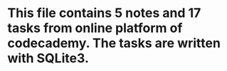 # This file contains 5 notes and 17 tasks from online platform of codecademy. The tasks are written with SQLite3.
